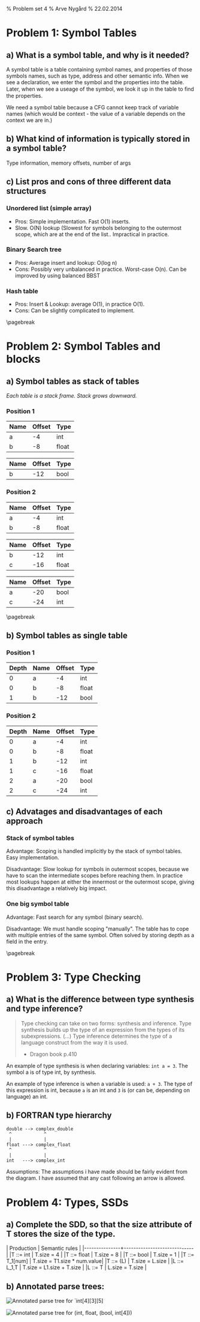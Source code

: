 % Problem set 4
% Arve Nygård
% 22.02.2014


Problem 1: Symbol Tables
========================


a) What is a symbol table, and why is it needed?
------------------------------------------------

A symbol table is a table containing symbol names, and properties of those symbols names, such as type, address and other semantic info. When we see a declaration, we enter the symbol and the properties into the table. Later, when we see a useage of the symbol, we look it up in the table to ﬁnd the properties.

We need a symbol table because a CFG cannot keep track of variable names (which would be context - the value of a variable depends on the context we are in.)


b) What kind of information is typically stored  in a symbol table?
-------------------------------------------------------------------

Type information, memory offsets, number of args


c) List pros and cons of three different data structures
----------------------------------

### Unordered list (simple array)
- Pros: Simple implementation. Fast O(1) inserts.
- Slow. O(N) lookup (Slowest for symbols belonging to the outermost scope, which are at the end of the list.. Impractical in practice. 

### Binary Search tree
- Pros: Average insert and lookup: O(log n)
- Cons: Possibly very unbalanced in practice. Worst-case O(n). Can be improved by using balanced BBST

### Hash table
- Pros: Insert & Lookup: average O(1), in practice O(1).
- Cons: Can be slightly complicated to implement.

\pagebreak

Problem 2: Symbol Tables and blocks
===================================

a) Symbol tables as stack of tables
-----------------------------------

_Each table is a stack frame. Stack grows downward._

### Position 1

| Name | Offset   | Type | 
|------|----------|------|
|  a   |   -4     | int  |
|  b   |   -8     | float|


| Name | Offset   | Type | 
|------|----------|------|
|  b   |  -12     | bool |


### Position 2

| Name | Offset   | Type | 
|------|----------|------|
|  a   |   -4     | int  |
|  b   |   -8     | float|


| Name | Offset   | Type | 
|------|----------|------|
|  b   |  -12     | int  |
|  c   |  -16     | float|


| Name | Offset   | Type | 
|------|----------|------|
|  a   |  -20     | bool |
|  c   |  -24     | int  |

\pagebreak

b) Symbol tables as single table
--------------------------------

### Position 1

| Depth | Name | Offset | Type |
|-------|------|--------|------|
|   0   |  a   |   -4   | int  |
|   0   |  b   |   -8   | float|
|   1   |  b   |  -12   | bool |


### Position 2

| Depth | Name | Offset | Type |
|-------|------|--------|------|
|   0   |  a   |   -4   | int  |
|   0   |  b   |   -8   | float|
|   1   |  b   |  -12   | int  |
|   1   |  c   |  -16   | float|
|   2   |  a   |  -20   | bool |
|   2   |  c   |  -24   | int  |


c) Advatages and disadvantages of each approach
-----------------------------------------------

### Stack of symbol tables

Advantage: Scoping is handled implicitly by the stack of symbol tables. Easy implementation.
  
Disadvantage: Slow lookup for symbols in outermost scopes, because we have to scan the intermediate scopes before reaching them. In practice most lookups happen at either the innermost or the outermost scope, giving this disadvantage a relatively big impact.


### One big symbol table

Advantage: Fast search for any symbol (binary search).

Disadvantage: We must handle scoping "manually". The table has to cope with multiple entries of the same symbol. Often solved by storing depth as a field in the entry.

\pagebreak

Problem 3: Type Checking
========================

a) What is the difference between type synthesis and type inference?
-----------------------------------------------------------------


> Type checking can take on two forms: synthesis and inference. Type synthesis builds up the type of an expression from the types of its subexpressions. (...) Type inference determines the type of a language construct from the way it is used.  
> - Dragon book p.410
  
An example of type synthesis is when declaring variables:
`int a = 3`. The symbol a is of type int, by synthesis.

An example of type inference is when a variable is used:
`a + 3`. The type of this expression is int, because `a` is an int and `3` is (or can be, depending on language) an int.


b) FORTRAN type hierarchy
-------------------------

```
double --> complex_double
 ^            ^
 |            |
float ---> complex_float
 ^            ^
 |            |	
int   ---> complex_int
```

Assumptions: The assumptions i have made should be fairly evident from the diagram. I have assumed that any cast following an arrow is allowed.


Problem 4: Types, SSDs
======================


a) Complete the SDD, so that the size attribute of T stores the size of the type.
---------------------------------------------------------------------------------

|	Production    |       Semantic rules        |
|---------------+-----------------------------|
|T ::= int      | T.size = 4                  |
|T ::= float    | T.size = 8                  |
|T ::= bool     | T.size = 1                  |
|T ::= T_1[num] | T.size = T1.size * num.value|
|T ::= (L)      | T.size = L.size             |
|L ::= L_1,T    | T.size = L1.size + T.size   |
|L ::= T        | L.size = T.size             |


b) Annotated parse trees:
-------------------------

![Annotated parse tree for `int[4][3][5]](annotated1.png)

![Annotated parse tree for `(int, ﬂoat, (bool, int[4]))`](annotated2.png)
